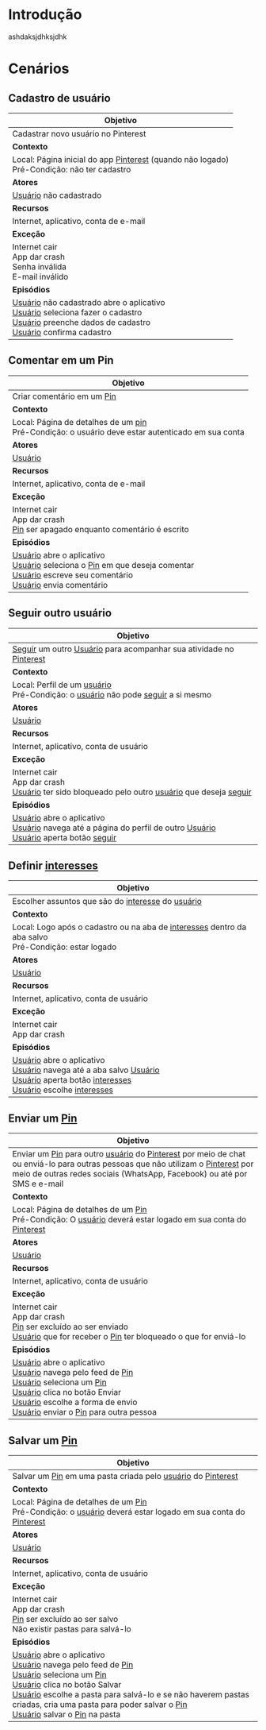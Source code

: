 # Introdução

ashdaksjdhksjdhk

# Cenários

## Cadastro de usuário

|**Objetivo** |
|--|
| Cadastrar novo usuário no Pinterest |
|**Contexto** |
| Local: Página inicial do app [Pinterest](lexicos.md/#pinterest) (quando não logado) <br>  Pré-Condição: não ter cadastro  |
|**Atores** |
| [Usuário](lexicos.md/#usuario) não cadastrado|
|**Recursos** |
| Internet, aplicativo, conta de e-mail|
|**Exceção** |
| Internet cair <br> App dar crash <br> Senha inválida <br> E-mail inválido |
|**Episódios** |
| [Usuário](lexicos.md/#usuario) não cadastrado abre o aplicativo <br> [Usuário](lexicos.md/#usuario) seleciona fazer o cadastro <br> [Usuário](lexicos.md/#usuario) preenche dados de cadastro <br> [Usuário](lexicos.md/#usuario) confirma cadastro |

## Comentar em um Pin

|**Objetivo** |
|--|
| Criar comentário em um [Pin](lexicos.md/#pin) |
|**Contexto** |
| Local: Página de detalhes de um [pin](lexicos.md/#pin) <br>  Pré-Condição: o usuário deve estar autenticado em sua conta  |
|**Atores** |
| [Usuário](lexicos.md/#usuario) |
|**Recursos** |
| Internet, aplicativo, conta de e-mail|
|**Exceção** |
| Internet cair <br> App dar crash <br> [Pin](lexicos.md/#pin) ser apagado enquanto comentário é escrito |
|**Episódios** |
| [Usuário](lexicos.md/#usuario) abre o aplicativo <br> [Usuário](lexicos.md/#usuario) seleciona o [Pin](lexicos.md/#pin) em que deseja comentar <br> [Usuário](lexicos.md/#usuario) escreve seu comentário <br> [Usuário](lexicos.md/#usuario) envia comentário |

## Seguir outro usuário

|**Objetivo** |
|--|
| [Seguir](lexicos.md/#seguir) um outro [Usuário](lexicos.md/#usuario) para acompanhar sua atividade no [Pinterest](lexicos.md/#pinterest) |
|**Contexto** |
| Local: Perfil de um [usuário](lexicos.md/#usuario) <br>  Pré-Condição: o [usuário](lexicos.md/#usuario) não pode [seguir](lexicos.md/#seguir) a si mesmo  |
|**Atores** |
| [Usuário](lexicos.md/#usuario) |
|**Recursos** |
| Internet, aplicativo, conta de usuário |
|**Exceção** |
| Internet cair <br> App dar crash <br> [Usuário](lexicos.md/#usuario) ter sido bloqueado pelo outro [usuário](lexicos.md/#usuario) que deseja [seguir](lexicos.md/#seguir) |
|**Episódios** |
| [Usuário](lexicos.md/#usuario) abre o aplicativo <br> [Usuário](lexicos.md/#usuario) navega até a página do perfil de outro [Usuário](lexicos.md/#usuario) <br> [Usuário](lexicos.md/#usuario) aperta botão [seguir](lexicos.md/#seguir)|

## Definir [interesses](#interesse)

|**Objetivo** |
|--|
| Escolher assuntos que são do [interesse](#interesse) do [usuário](lexicos.md/#usuario) |
|**Contexto** |
| Local: Logo após o cadastro ou na aba de [interesses](#interesse) dentro da aba salvo <br>  Pré-Condição: estar logado |
|**Atores** |
| [Usuário](lexicos.md/#usuario) |
|**Recursos** |
| Internet, aplicativo, conta de usuário |
|**Exceção** |
| Internet cair <br> App dar crash |
|**Episódios** |
| [Usuário](lexicos.md/#usuario) abre o aplicativo <br> [Usuário](lexicos.md/#usuario) navega até a aba salvo [Usuário](lexicos.md/#usuario) <br> [Usuário](lexicos.md/#usuario) aperta botão [interesses](#interesse) <br> [Usuário](lexicos.md/#usuario) escolhe [interesses](#interesse)|

## Enviar um [Pin](lexicos.md/#pin)

|**Objetivo** |
|--|
| Enviar um [Pin](lexicos.md/#pin) para outro [usuário](lexicos.md/#usuario) do [Pinterest](lexicos.md/#pinterest) por meio de chat ou enviá-lo para outras pessoas que não utilizam o [Pinterest](lexicos.md/#pinterest) por meio de outras redes sociais (WhatsApp, Facebook) ou até por SMS e e-mail |
|**Contexto** |
| Local: Página de detalhes de um [Pin](lexicos.md/#pin) <br>  Pré-Condição: O [usuário](lexicos.md/#usuario) deverá estar logado em sua conta do [Pinterest](lexicos.md/#pinterest) |
|**Atores** |
| [Usuário](lexicos.md/#usuario) |
|**Recursos** |
| Internet, aplicativo, conta de usuário |
|**Exceção** |
| Internet cair <br> App dar crash <br> [Pin](lexicos.md/#pin) ser excluído ao ser enviado <br> [Usuário](lexicos.md/#usuario) que for receber o [Pin](lexicos.md/#pin) ter bloqueado o que for enviá-lo |
|**Episódios** |
| [Usuário](lexicos.md/#usuario) abre o aplicativo <br> [Usuário](lexicos.md/#usuario) navega pelo feed de [Pin](lexicos.md/#pin) <br> [Usuário](lexicos.md/#usuario) seleciona um [Pin](lexicos.md/#pin) <br> [Usuário](lexicos.md/#usuario) clica no botão Enviar <br> [Usuário](lexicos.md/#usuario) escolhe a forma de envio <br> [Usuário](lexicos.md/#usuario) enviar o [Pin](lexicos.md/#pin) para outra pessoa |

## Salvar um [Pin](lexicos.md/#pin)

|**Objetivo** |
|--|
| Salvar um [Pin](lexicos.md/#pin) em uma pasta criada pelo [usuário](lexicos.md/#usuario) do [Pinterest](lexicos.md/#pinterest) |
|**Contexto** |
| Local: Página de detalhes de um [Pin](lexicos.md/#pin) <br>  Pré-Condição: o [usuário](lexicos.md/#usuario) deverá estar logado em sua conta do [Pinterest](lexicos.md/#pinterest) |
|**Atores** |
| [Usuário](lexicos.md/#usuario) |
|**Recursos** |
| Internet, aplicativo, conta de usuário |
|**Exceção** |
| Internet cair <br> App dar crash <br> [Pin](lexicos.md/#pin) ser excluído ao ser salvo <br> Não existir pastas para salvá-lo |
|**Episódios** |
| [Usuário](lexicos.md/#usuario) abre o aplicativo <br> [Usuário](lexicos.md/#usuario) navega pelo feed de [Pin](lexicos.md/#pin) <br> [Usuário](lexicos.md/#usuario) seleciona um [Pin](lexicos.md/#pin) <br> [Usuário](lexicos.md/#usuario) clica no botão Salvar <br> [Usuário](lexicos.md/#usuario) escolhe a pasta para salvá-lo e se não haverem pastas criadas, cria uma pasta para poder salvar o [Pin](lexicos.md/#pin) <br> [Usuário](lexicos.md/#usuario) salvar o [Pin](lexicos.md/#pin) na pasta |
